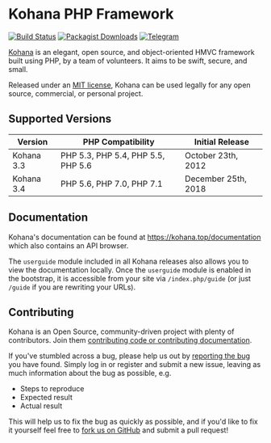 # Kohana PHP Framework
[![Build Status](https://img.shields.io/github/actions/workflow/status/kilofox/kohana/test.yml?branch=develop)](https://github.com/kilofox/kohana/actions/workflows/test.yml) [![Packagist Downloads](https://img.shields.io/packagist/dt/kilofox/kohana)](https://packagist.org/packages/kilofox/kohana) [![Telegram](https://img.shields.io/badge/chat-on_Telegram-blue)](https://t.me/kohana_framework)

[Kohana](https://kohana.top) is an elegant, open source, and object-oriented HMVC framework built using PHP, by a team of volunteers. It aims to be swift, secure, and small.

Released under an [MIT license](https://kohana.top/license), Kohana can be used legally for any open source, commercial, or personal project.

## Supported Versions
| Version    | PHP Compatibility                  | Initial Release     |
|------------|------------------------------------|---------------------|
| Kohana 3.3 | PHP 5.3, PHP 5.4, PHP 5.5, PHP 5.6 | October 23th, 2012  |
| Kohana 3.4 | PHP 5.6, PHP 7.0, PHP 7.1          | December 25th, 2018 |

## Documentation
Kohana's documentation can be found at <https://kohana.top/documentation> which also contains an API browser.

The `userguide` module included in all Kohana releases also allows you to view the documentation locally. Once the `userguide` module is enabled in the bootstrap, it is accessible from your site via `/index.php/guide` (or just `/guide` if you are rewriting your URLs).

## Contributing
Kohana is an Open Source, community-driven project with plenty of contributors. Join them [contributing code or contributing documentation](https://github.com/kilofox/kohana/blob/master/CONTRIBUTING.md).

If you've stumbled across a bug, please help us out by [reporting the bug](https://github.com/kilofox/kohana/issues/new) you have found. Simply log in or register and submit a new issue, leaving as much information about the bug as possible, e.g.

* Steps to reproduce
* Expected result
* Actual result

This will help us to fix the bug as quickly as possible, and if you'd like to fix it yourself feel free to [fork us on GitHub](https://github.com/kilofox/kohana) and submit a pull request!
